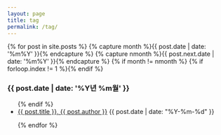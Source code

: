 ```yaml
---
layout: page
title: tag
permalink: /tag/
---
```


<!-- from http://www.mitsake.net/2012/04/archives-in-jekyll/ -->

{% for post in site.posts %}
{% capture month %}{{ post.date | date: '%m%Y' }}{% endcapture %}
{% capture nmonth %}{{ post.next.date | date: '%m%Y' }}{% endcapture %}
{% if month != nmonth %}
{% if forloop.index != 1 %}</ul>{% endif %}
<h3>{{ post.date | date: '%Y년 %m월' }}</h3><ul>
{% endif %}
<li> <a href="{{ post.url }}">{{ post.title }}, {{ post.author }}</a>  <span class="date">{{ post.date | date: "%Y-%m-%d" }}</span></li>
 
{% endfor %}